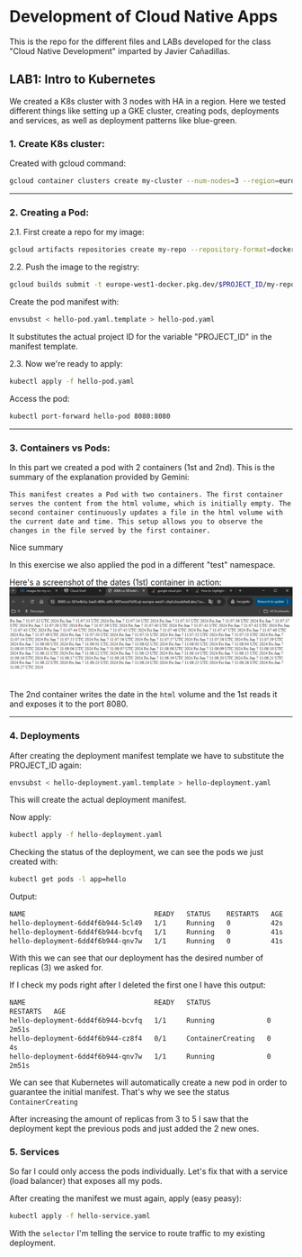 # Development of Cloud Native Apps

This is the repo for the different files and LABs developed for the class "Cloud Native Development" imparted by Javier Cañadillas.

## LAB1: Intro to Kubernetes
We created a K8s cluster with 3 nodes with HA in a region. Here we tested different things like setting up a GKE cluster, creating pods, deployments and services, as well as deployment patterns like blue-green.

### 1. Create K8s cluster:
Created with gcloud command:
```bash
gcloud container clusters create my-cluster --num-nodes=3 --region=europe-west1
```
---

### 2. Creating a Pod:
2.1. First create a repo for my image:
```bash
gcloud artifacts repositories create my-repo --repository-format=docker --location=europe-west1
```

2.2. Push the image to the registry:
```bash
gcloud builds submit -t europe-west1-docker.pkg.dev/$PROJECT_ID/my-repo/hello .
```

Create the pod manifest with:
```bash
envsubst < hello-pod.yaml.template > hello-pod.yaml
```
It substitutes the actual project ID for the variable "PROJECT_ID" in the manifest template.

2.3. Now we're ready to apply:
```bash
kubectl apply -f hello-pod.yaml
```
Access the pod:
```bash
kubectl port-forward hello-pod 8080:8080
```
---

### 3. Containers vs Pods:
In this part we created a pod with 2 containers (1st and 2nd).
This is the summary of the explanation provided by Gemini:
```text
This manifest creates a Pod with two containers. The first container serves the content from the html volume, which is initially empty. The second container continuously updates a file in the html volume with the current date and time. This setup allows you to observe the changes in the file served by the first container.
```
Nice summary

In this exercise we also applied the pod in a different "test" namespace.

Here's a screenshot of the dates (1st) container in action:
![screenshot of mc1 1st output](./img/dates.png)

The 2nd container writes the date in the `html` volume and the 1st reads it and exposes it to the port 8080.

---

### 4. Deployments
After creating the deployment manifest template we have to substitute the PROJECT_ID again:
```bash
envsubst < hello-deployment.yaml.template > hello-deployment.yaml
```
This will create the actual deployment manifest.

Now apply:
```bash
kubectl apply -f hello-deployment.yaml
```

Checking the status of the deployment, we can see the pods we just created with:
```bash
kubectl get pods -l app=hello
```

Output:
```console
NAME                                READY   STATUS    RESTARTS   AGE
hello-deployment-6dd4f6b944-5cl49   1/1     Running   0          42s
hello-deployment-6dd4f6b944-bcvfq   1/1     Running   0          41s
hello-deployment-6dd4f6b944-qnv7w   1/1     Running   0          41s
```
With this we can see that our deployment has the desired number of replicas (3) we asked for.

If I check my pods right after I deleted the first one I have this output:
```console
NAME                                READY   STATUS              RESTARTS   AGE
hello-deployment-6dd4f6b944-bcvfq   1/1     Running             0          2m51s
hello-deployment-6dd4f6b944-cz8f4   0/1     ContainerCreating   0          4s
hello-deployment-6dd4f6b944-qnv7w   1/1     Running             0          2m51s
```
We can see that Kubernetes will automatically create a new pod in order to guarantee the initial manifest. That's why we see the status `ContainerCreating`

After increasing the amount of replicas from 3 to 5 I saw that the deployment kept the previous pods and just added the 2 new ones.

### 5. Services
So far I could only access the pods individually. Let's fix that with a service (load balancer) that exposes all my pods.

After creating the manifest we must again, apply (easy peasy):
```bash
kubectl apply -f hello-service.yaml
```

With the `selector` I'm telling the service to route traffic to my existing deployment.